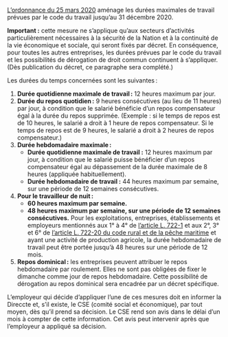 <a href="https://www.legifrance.gouv.fr/affichTexte.do?cidTexte=JORFTEXT000041755940">L’ordonnance du 25 mars 2020</a> aménage les durées maximales de travail prévues par le code du travail jusqu’au 31 décembre 2020.

**Important&nbsp;:** cette mesure ne s’applique qu’aux secteurs d’activités particulièrement nécessaires à la sécurité de la Nation et à la continuité de la vie économique et sociale, qui seront fixés par décret. En conséquence, pour toutes les autres entreprises, les durées prévues par le code du travail et les possibilités de dérogation de droit commun continuent à s’appliquer. (Dès publication du décret, ce paragraphe sera complété.)

Les durées du temps concernées sont les suivantes :

1. **Durée quotidienne maximale de travail :** 12 heures maximum par jour.
2. **Durée du repos quotidien :** 9 heures consécutives (au lieu de 11 heures) par jour, à condition que le salarié bénéficie d’un repos compensateur égal à la durée du repos supprimée. (Exemple&nbsp;: si le temps de repos est de 10 heures, le salarié a droit à 1 heure de repos compensateur. Si le temps de repos est de 9 heures, le salarié a droit à 2 heures de repos compensateur.)
3. **Durée hebdomadaire maximale :** 
    * **Durée quotidienne maximale de travail&nbsp;:** 12 heures maximum par jour, à condition que le salarié puisse bénéficier d’un repos compensateur égal au dépassement de la durée maximale de 8 heures (appliquée habituellement).
    * **Durée hebdomadaire de travail&nbsp;:** 44 heures maximum par semaine, sur une période de 12 semaines consécutives.
4. **Pour le travailleur de nuit :**
    * **60 heures maximum par semaine.**
    * **48 heures maximum par semaine, sur une période de 12 semaines consécutives.** Pour les exploitations, entreprises, établissements et employeurs mentionnés aux 1° à 4° de <a href="https://www.legifrance.gouv.fr/affichCodeArticle.do?cidTexte=LEGITEXT000006071367&idArticle=LEGIARTI000006585193">l’article L. 722-1</a> et aux 2°, 3° et 6° de <a href="https://www.legifrance.gouv.fr/affichCodeArticle.do?idArticle=LEGIARTI000024026821&cidTexte=LEGITEXT000006071367">l’article L. 722-20 du code rural et de la pêche maritime</a> et ayant une activité de production agricole, la durée hebdomadaire de travail peut être portée jusqu’à 48 heures sur une période de 12 mois.
5. **Repos dominical :** les entreprises peuvent attribuer le repos hebdomadaire par roulement. Elles ne sont pas obligées de fixer le dimanche comme jour de repos hebdomadaire. Cette possibilité de dérogation au repos dominical sera encadrée par un décret spécifique.

L’employeur qui décide d’appliquer l’une de ces mesures doit en informer la Direccte et, s’il existe, le CSE (comité social et économique), par tout moyen, dès qu’il prend sa décision. Le CSE rend son avis dans le délai d’un mois à compter de cette information. Cet avis peut intervenir après que l’employeur a appliqué sa décision.
